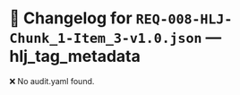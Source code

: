 # 📝 Changelog for `REQ-008-HLJ-Chunk_1-Item_3-v1.0.json` — **hlj_tag_metadata**

❌ No audit.yaml found.
